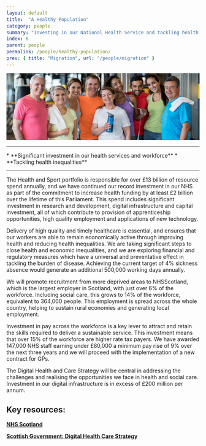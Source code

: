 ```yaml
---
layout: default
title:  "A Healthy Population"
category: people
summary: "Investing in our National Health Service and tackling health inequalities."
index: 6
parent: people
permalink: /people/healthy-population/
prev: { title: "Migration", url: "/people/migration" }
---
```

![Healthy Population Photo](/assets/images/pageimages/people5.jpg)
<br>
<hr>
* **Significant investment in our health services and workforce**
* **Tackling health inequalities**

<hr>

The Health and Sport portfolio is responsible for over £13 billion of resource spend annually, and we have continued our record investment in our NHS as part of the commitment to increase health funding by at least £2 billion over the lifetime of this Parliament. This spend includes significant investment in research and development, digital infrastructure and capital investment, all of which contribute to provision of apprenticeship opportunities, high quality employment and applications of new technology.

Delivery of high quality and timely healthcare is essential, and ensures that our workers are able to remain economically active through improving health and reducing health inequalities. We are taking significant steps to close health and economic inequalities, and we are exploring financial and regulatory measures which have a universal and preventative effect in tackling the burden of disease. Achieving the current target of 4% sickness absence would generate an additional 500,000 working days annually.

We will promote recruitment from more deprived areas to NHSScotland, which is the largest employer in Scotland, with just over 6% of the workforce.  Including social care, this grows to 14% of the workforce, equivalent to 364,000 people. This employment is spread across the whole country, helping to sustain rural economies and generating local employment.  

Investment in pay across the workforce is a key lever to attract and retain the skills required to deliver a sustainable service. This investment means that over 15% of the workforce are higher rate tax payers. We have awarded 147,000 NHS staff earning under £80,000 a minimum pay rise of 9% over the next three years and we will proceed with the implementation of a new contract for GPs.  

The Digital Health and Care Strategy will be central in addressing the challenges and realising the opportunities we face in health and social care.  Investment in our digital infrastructure is in excess of £200 million per annum.



## Key resources:
**[NHS Scotland](https://www.scot.nhs.uk/)**  

**[Scottish Government: Digital Health Care Strategy](https://beta.gov.scot/publications/scotlands-digital-health-care-strategy-enabling-connecting-empowering/)**  
